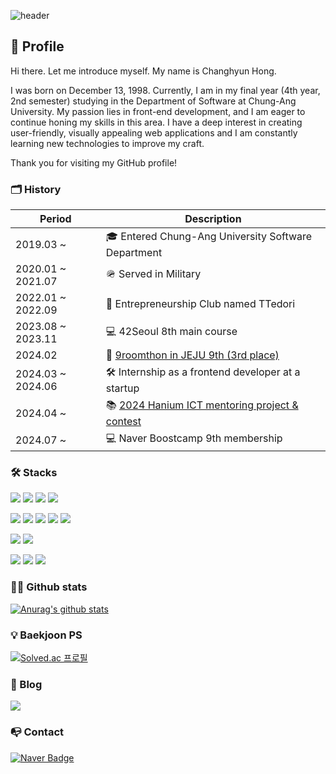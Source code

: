 ![header](https://capsule-render.vercel.app/api?type=waving&color=2db400&height=250&section=header&text=spearStr&fontSize=90)

## 👨 Profile
Hi there. Let me introduce myself. My name is Changhyun Hong.  

I was born on December 13, 1998. Currently, I am in my final year (4th year, 2nd semester) studying in the Department of Software at Chung-Ang University. My passion lies in front-end development, and I am eager to continue honing my skills in this area. I have a deep interest in creating user-friendly, visually appealing web applications and I am constantly learning new technologies to improve my craft.  

Thank you for visiting my GitHub profile!  

### 🗂️ History

| Period                    | Description                                             |
|---------------------------|---------------------------------------------------------|
| 2019.03 ~                 | 🎓 Entered Chung-Ang University Software Department     |
| 2020.01 ~ 2021.07         | 🪖 Served in Military                                   |
| 2022.01 ~ 2022.09         | 🚀 Entrepreneurship Club named TTedori                  |
| 2023.08 ~ 2023.11         | 💻 42Seoul 8th main course                                         |
| 2024.02                   | 🏅 [9roomthon in JEJU 9th (3rd place)](https://github.com/9oormthon9th/FE)                    |
| 2024.03 ~ 2024.06         | 🛠️ Internship as a frontend developer at a startup      |
| 2024.04 ~                 | 📚 [2024 Hanium ICT mentoring project & contest](https://github.com/hanium2024/FE)          |
| 2024.07 ~                 | 💻 Naver Boostcamp 9th membership                       |    

### 🛠️ Stacks
![](https://img.shields.io/badge/JavaScript-F7DF1E?style=for-the-badge&logo=JavaScript&logoColor=white)
![](https://img.shields.io/badge/TypeScript-007ACC?style=for-the-badge&logo=typescript&logoColor=white)
![](https://img.shields.io/badge/Python-3776AB?style=for-the-badge&logo=python&logoColor=white)
![](https://img.shields.io/badge/C-00599C?style=for-the-badge&logo=c&logoColor=white)

![](https://img.shields.io/badge/Next.js-000?logo=nextdotjs&logoColor=fff&style=for-the-badge)
![](https://img.shields.io/badge/React-20232A?style=for-the-badge&logo=react&logoColor=61DAFB)
![](https://img.shields.io/badge/React_Native-20232A?style=for-the-badge&logo=react&logoColor=61DAFB)
![](https://img.shields.io/badge/Node.js-43853D?style=for-the-badge&logo=node.js&logoColor=white)
![](https://img.shields.io/badge/Firebase-039BE5?style=for-the-badge&logo=Firebase&logoColor=white)

![](https://img.shields.io/badge/Redux-593D88?style=for-the-badge&logo=redux&logoColor=white)
![](https://img.shields.io/badge/React_Router-CA4245?style=for-the-badge&logo=react-router&logoColor=white)

![](https://img.shields.io/badge/styled--components-DB7093?style=for-the-badge&logo=styled-components&logoColor=white)
![](https://img.shields.io/badge/Tailwind_CSS-38B2AC?style=for-the-badge&logo=tailwind-css&logoColor=white)
![](https://img.shields.io/badge/Material--UI-0081CB?style=for-the-badge&logo=material-ui&logoColor=white)  

### 👨‍💻 Github stats
[![Anurag's github stats](https://github-readme-stats.vercel.app/api?username=spearStr)](https://github.com/anuraghazra/github-readme-stats)

### 💡 Baekjoon PS
[![Solved.ac
프로필](http://mazassumnida.wtf/api/v2/generate_badge?boj=alex963)](https://solved.ac/alex963)

### 📝 Blog
<a href="https://alex963.tistory.com/" target="_blank"><img src="https://img.shields.io/badge/Tistory-000000?style=flat-square&logo=Tistory&logoColor=white"/></a>  

### 📭 Contact
[![Naver Badge](https://img.shields.io/badge/Naver-03C75A?style=flat-square&logo=Naver&logoColor=white&link=mailto:alex963@naver.com)](mailto:alex963@naver.com)  

